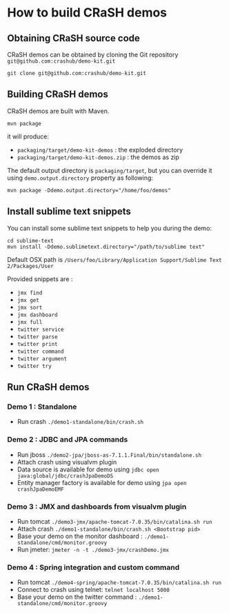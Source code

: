 # How to build CRaSH demos

## Obtaining CRaSH source code

CRaSH demos can be obtained by cloning the Git repository `git@github.com:crashub/demo-kit.git`

<pre><code>git clone git@github.com:crashub/demo-kit.git</code></pre>

## Building CRaSH demos

CRaSH demos are built with Maven.

<pre><code>mvn package</code></pre>

it will produce:

- `packaging/target/demo-kit-demos` : the exploded directory
- `packaging/target/demo-kit-demos.zip` : the demos as zip

The default output directory is `packaging/target`, but you can override it using `demo.output.directory` property as following:

<pre><code>mvn package -Ddemo.output.directory="/home/foo/demos"</code></pre>

## Install sublime text snippets

You can install some sublime text snippets to help you during the demo:

<pre><code>cd sublime-text
mvn install -Ddemo.sublimetext.directory="/path/to/sublime text"</code></pre>
Default OSX path is `/Users/foo/Library/Application Support/Sublime Text 2/Packages/User`

Provided snippets are :
- `jmx find`
- `jmx get`
- `jmx sort`
- `jmx dashboard`
- `jmx full`
- `twitter service`
- `twitter parse`
- `twitter print`
- `twitter command`
- `twitter argument`
- `twitter try`

## Run CRaSH demos

### Demo 1 : Standalone

- Run crash `./demo1-standalone/bin/crash.sh`

### Demo 2 : JDBC and JPA commands

- Run jboss `./demo2-jpa/jboss-as-7.1.1.Final/bin/standalone.sh`
- Attach crash using visualvm plugin
- Data source is available for demo using `jdbc open java:global/jdbc/crashJpaDemoDS`
- Entity manager factory is available for demo using `jpa open crashJpaDemoEMF`

### Demo 3 : JMX and dashboards from visualvm plugin

- Run tomcat `./demo3-jmx/apache-tomcat-7.0.35/bin/catalina.sh run`
- Attach crash `./demo1-standalone/bin/crash.sh <Bootstrap pid>`
- Base your demo on the monitor dashboard : `./demo1-standalone/cmd/monitor.groovy`
- Run jmeter: `jmeter -n -t ./demo3-jmx/crashDemo.jmx`

### Demo 4 : Spring integration and custom command

- Run tomcat `./demo4-spring/apache-tomcat-7.0.35/bin/catalina.sh run`
- Connect to crash using telnet: `telnet localhost 5000`
- Base your demo on the twitter command : `./demo1-standalone/cmd/monitor.groovy`